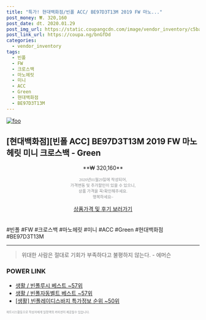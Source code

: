 ```yaml
--- 
title: "특가! 현대백화점/빈폴 ACC/ BE97D3T13M 2019 FW 마노..." 
post_money: ₩. 320,160 
post_date: dt. 2020.01.29 
post_img_url: https://static.coupangcdn.com/image/vendor_inventory/c5ba/cb39eb2d1aacf1c64274e0a20114adfada6243ad474f147b84f37ae7e5d8.jpg 
post_link_url: https://coupa.ng/bnGfDd 
categories: 
  - vendor_inventory 
tags: 
  - 빈폴 
  - FW 
  - 크로스백 
  - 마노헤릿 
  - 미니 
  - ACC 
  - Green 
  - 현대백화점 
  - BE97D3T13M 
--- 
```

[![foo](https://static.coupangcdn.com/image/vendor_inventory/c5ba/cb39eb2d1aacf1c64274e0a20114adfada6243ad474f147b84f37ae7e5d8.jpg)](https://coupa.ng/bnGfDd) 

## [현대백화점][빈폴 ACC] BE97D3T13M 2019 FW 마노헤릿 미니 크로스백 - Green 
<p style="text-align: center;">**₩ 320,160**</p> 
<p style="text-align: center;"><span style="color: #898c8f; font-family: Georgia,Times,serif; font-size: 0.75em;">2020년01월29일에 작성되어, <br>가격변동 및 추가할인이 있을 수 있으니,<br> 상품 가격을 꼭!확인해주세요.<br>행복하세요~</span> 
</p>	 
<div markdown="0" style="text-align: center;"><a href="https://coupa.ng/bnGfDd" class="btn btn--success">상품가격 및 후기 보러가기</a></div> 
<br><br> 
  #빈폴 #FW #크로스백 #마노헤릿 #미니 #ACC #Green #현대백화점 #BE97D3T13M 
<hr> 

> 위대한 사람은 절대로 기회가 부족하다고 불평하지 않는다. - 에머슨 


### POWER LINK

* <a href="https://blog.naver.com/santokki14/221787155453" target="_blank">생활 / 빈폴루시 베스트 ~57위</a>
* <a href="https://blog.naver.com/santokki14/221786122971" target="_blank">생활 / 빈폴자동벨트 베스트 ~57위</a>
* <a href="https://blog.naver.com/sakai111/221777210414" target="_blank"> [생활] 빈폴레이디스바지 특가정보 순위 ~50위</a>

<span style="color: #898c8f; font-family: Georgia,Times,serif; font-size: 0.55em;">파트너스활동으로 작성자에게 일정액의 커미션이 제공될수 있습니다.</span> 
